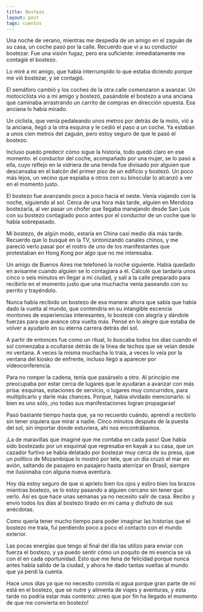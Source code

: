 ```yaml
---
title: Bostezo
layout: post
tags: cuentos
---
```


Una noche de verano, mientras me despedía de un amigo en el zaguán de su casa, un coche pasó por la calle. Recuerdo que vi a su conductor bostezar. Fue una visión fugaz, pero era suficiente: inmediatamente me contagié el bostezo.

Lo miré a mi amigo, que había interrumpido lo que estaba diciendo porque me vió bostezar, y se contagió.

El semáforo cambió y los coches de la otra calle comenzaron a avanzar. Un motociclista vio a mi amigo y bostezó, pasándole el bostezo a una anciana que caminaba arrastrando un carrito de compras en dirección opuesta. Esa anciana lo había mirado.

Un ciclista, que venía pedaleando unos metros por detrás de la moto, vió a la anciana, llegó a la otra esquina y le cedió el paso a un coche. Ya estaban a unos cien metros del zaguán, pero estoy seguro de que le pasó el bostezo.

Incluso puedo predecir cómo sigue la historia, todo quedó claro en ese momento: el conductor del coche, acompañado por una mujer, se lo pasó a ella, cuyo reflejo en la vidriera de una tienda fue divisado por alguien que descansaba en el balcón del primer piso de un edificio y bostezó. Un poco más lejos, un vecino que espiaba a otros con su binocular lo alcanzó a ver en el momento justo.

El bostezo fue avanzando poco a poco hacia el oeste. Venía viajando con la noche, siguiendo al sol. Cerca de una hora más tarde, alguien en Mendoza bostezaría, al ver pasar un chofer que llegaba manejando desde San Luis con su bostezo contagiado poco antes por el conductor de un coche que lo había sobrepasado.

Mi bostezo, de algún modo, estaría en China casi medio día más tarde. Recuerdo que lo busqué en la TV, sintonizando canales chinos, y me pareció verlo pasar por el rostro de uno de los manifestantes que protestaban en Hong Kong por algo que no me interesaba.

Un amigo de Buenos Aires me telefoneó la noche siguiente. Había quedado en avisarme cuando alguien se lo contagiara a él. Calculé que tardaría unos cinco o seis minutos en llegar a mi ciudad, y salí a la calle preparado para recibirlo en el momento justo que una muchacha venía paseando con su perrito y trayéndolo.

Nunca había recibido un bostezo de esa manera: ahora que sabía que había dado la vuelta al mundo, que contendría en su intangible escencia montones de experiencias interesantes, lo bostezé con alegría y dándole fuerzas para que avance otra vuelta más. Pensé en lo alegre que estaba de volver a ayudarlo en su eterna carrera detrás del sol.

A partir de entonces fue como un ritual, lo buscaba todos los días cuando el sol comenzaba a ocultarse detrás de la línea de techos que se veían desde mi ventana. A veces la misma muchacha lo traía, a veces lo veía por la ventana del kiosko de enfrente, incluso llegó a aparecer por videoconferencia.

Para no romper la cadena, tenía que pasárselo a otro. Al principio me preocupaba por estar cerca de lugares que le ayudaran a avanzar con más prisa: esquinas, estaciones de servicio, o lugares muy concurridos, para multiplicarlo y darle más chances. Porque, había olvidado mencionarlo: si bien es uno sólo, ¡no todas sus manifestaciones logran propagarse!

Pasó bastante tiempo hasta que, ya no recuerdo cuándo, aprendí a recibirlo sin tener siquiera que mirar a nadie. Cinco minutos después de la puesta del sol, sin importar dónde estuviera, ahí nos encontrábamos.

¡La de maravillas que imaginé que me contaba en cada paso! Que había sido bostezado por un esquimal que regresaba en kayak a su casa, que un cazador furtivo se había delatado por bostezar muy cerca de su presa, que un político de Mozambique lo mostró por tele, que un día cruzó el mar en avión, saltando de pasajero en pasajero hasta aterrizar en Brasil, siempre me ilusionaba con alguna nueva aventura.

Hoy día estoy seguro de que si aprieto bien los ojos y estiro bien los brazos mientras bostezo, se lo estoy pasando a alguien cercano sin tener que verlo. Así es que hace unas semanas ya no necesito salir de casa. Recibo y envío todos los días al bostezo tirado en mi cama y disfruto de sus anécdotas.

Como quería tener mucho tiempo para poder imaginar las historias que el bostezo me traía, fui perdiendo poco a poco el contacto con el mundo exterior.

Las pocas energías que tengo al final del día las utilizo para enviar con fuerza el bostezo, y ya puedo sentir cómo un poquito de mi esencia se vá con él en cada oportunidad. Esto que me llena de felicidad porque nunca antes había salido de la ciudad, y ahora he dado tantas vueltas al mundo que ya perdí la cuenta.

Hace unos días ya que no necesito comida ni agua porque gran parte de mí está en el bostezo, que se nutre y alimenta de viajes y aventuras, y esta tarde no podría estar más contento: ¡creo que por fin ha llegado el momento de que me convierta en bostezo!
